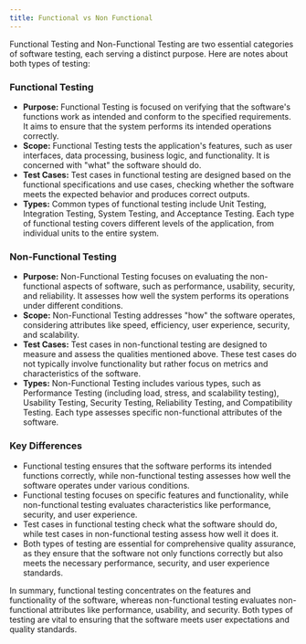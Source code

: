 ```yaml
---
title: Functional vs Non Functional
---
```

Functional Testing and Non-Functional Testing are two essential categories of software testing, each serving a distinct purpose. Here are notes about both types of testing:

### Functional Testing
- **Purpose:** Functional Testing is focused on verifying that the software's functions work as intended and conform to the specified requirements. It aims to ensure that the system performs its intended operations correctly.
- **Scope:** Functional Testing tests the application's features, such as user interfaces, data processing, business logic, and functionality. It is concerned with "what" the software should do.
- **Test Cases:** Test cases in functional testing are designed based on the functional specifications and use cases, checking whether the software meets the expected behavior and produces correct outputs.
- **Types:** Common types of functional testing include Unit Testing, Integration Testing, System Testing, and Acceptance Testing. Each type of functional testing covers different levels of the application, from individual units to the entire system.

### Non-Functional Testing
- **Purpose:** Non-Functional Testing focuses on evaluating the non-functional aspects of software, such as performance, usability, security, and reliability. It assesses how well the system performs its operations under different conditions.
- **Scope:** Non-Functional Testing addresses "how" the software operates, considering attributes like speed, efficiency, user experience, security, and scalability.
- **Test Cases:** Test cases in non-functional testing are designed to measure and assess the qualities mentioned above. These test cases do not typically involve functionality but rather focus on metrics and characteristics of the software.
- **Types:** Non-Functional Testing includes various types, such as Performance Testing (including load, stress, and scalability testing), Usability Testing, Security Testing, Reliability Testing, and Compatibility Testing. Each type assesses specific non-functional attributes of the software.

### Key Differences
- Functional testing ensures that the software performs its intended functions correctly, while non-functional testing assesses how well the software operates under various conditions.
- Functional testing focuses on specific features and functionality, while non-functional testing evaluates characteristics like performance, security, and user experience.
- Test cases in functional testing check what the software should do, while test cases in non-functional testing assess how well it does it.
- Both types of testing are essential for comprehensive quality assurance, as they ensure that the software not only functions correctly but also meets the necessary performance, security, and user experience standards.

In summary, functional testing concentrates on the features and functionality of the software, whereas non-functional testing evaluates non-functional attributes like performance, usability, and security. Both types of testing are vital to ensuring that the software meets user expectations and quality standards.

